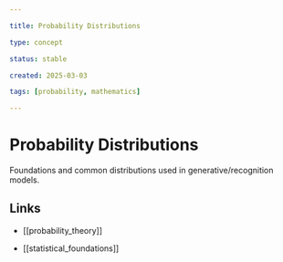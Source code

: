 ```yaml
---

title: Probability Distributions

type: concept

status: stable

created: 2025-03-03

tags: [probability, mathematics]

---
```


# Probability Distributions

Foundations and common distributions used in generative/recognition models.

## Links

- [[probability_theory]]

- [[statistical_foundations]]

